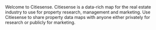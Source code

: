 Welcome to Citiesense. 
Citiesense is a data-rich map for the real estate industry to use for property research, management and marketing. Use Citiesense to share property data maps with anyone either privately for research or publicly for marketing. 

